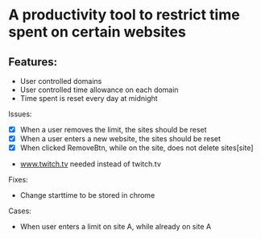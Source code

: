 # A productivity tool to restrict time spent on certain websites

## Features:
- User controlled domains
- User controlled time allowance on each domain
- Time spent is reset every day at midnight


Issues:
- [X] When a user removes the limit, the sites should be reset
- [X] When a user enters a new website, the sites should be reset
- [X] When clicked RemoveBtn, while on the site, does not delete sites[site]
- www.twitch.tv needed instead of twitch.tv

Fixes:
- Change starttime to be stored in chrome

Cases:
- When user enters a limit on site A, while already on site A
